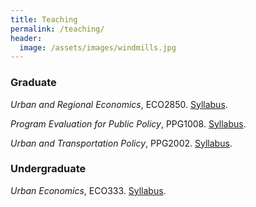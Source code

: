 ```yaml
---
title: Teaching
permalink: /teaching/
header:
  image: /assets/images/windmills.jpg
---
```



### Graduate

*Urban and Regional Economics*, ECO2850. [Syllabus](/documents/teaching/ECO2850-Urban_and_Regional_Economics.pdf).

*Program Evaluation for Public Policy*, PPG1008. [Syllabus](/documents/teaching/Program_Evaluation_Syllabus.pdf).

*Urban and Transportation Policy*, PPG2002. [Syllabus](/documents/teaching/Urban_and_Transportation_Policy_Syllabus.pdf).



### Undergraduate

*Urban Economics*, ECO333. [Syllabus](/documents/teaching/Urban_Economics_Syllabus.pdf).
